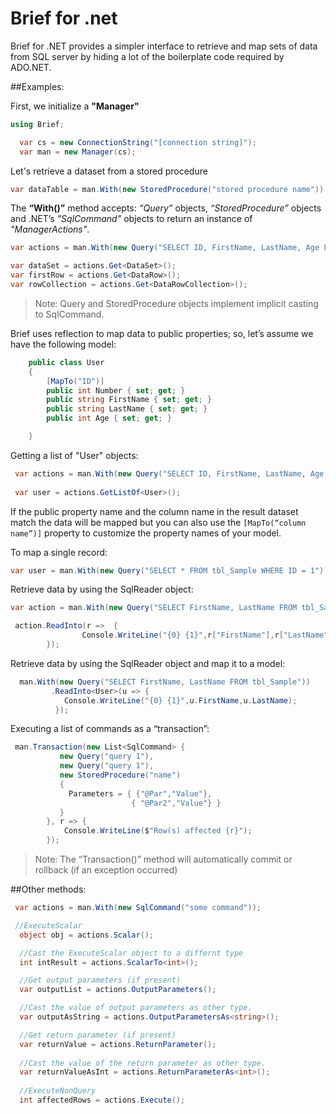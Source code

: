 # Brief for .net
Brief for .NET provides a simpler interface to retrieve and map sets of data from SQL server by hiding a lot of the boilerplate code required by ADO.NET.

##Examples:

First, we initialize a **"Manager"**

```csharp
using Brief;
```
```csharp
  var cs = new ConnectionString("[connection string]");
  var man = new Manager(cs);
```

Let's retrieve a dataset from a stored procedure
```csharp
var dataTable = man.With(new StoredProcedure("stored procedure name")).Get<DataTable>();
```

The **“With()”** method accepts:
*“Query”* objects, *“StoredProcedure”* objects and .NET’s *"SqlCommand"* objects to return an instance of *"ManagerActions"*.

```csharp
var actions = man.With(new Query("SELECT ID, FirstName, LastName, Age FROM tbl_Sample WHERE Age > 20"));

var dataSet = actions.Get<DataSet>();
var firstRow = actions.Get<DataRow>();
var rowCollection = actions.Get<DataRowCollection>();

```
 > Note: Query and StoredProcedure objects implement implicit casting to SqlCommand.

Brief uses reflection to map data to public properties; so, let’s assume we have the following model:
```csharp
    public class User
    {
        [MapTo("ID")]
        public int Number { set; get; }
        public string FirstName { set; get; }
        public string LastName { set; get; }
        public int Age { set; get; }

    }
```
Getting a list of "User" objects:

```csharp
 var actions = man.With(new Query("SELECT ID, FirstName, LastName, Age FROM tbl_Sample WHERE Age > 20"));
 
 var user = actions.GetListOf<User>();
```

If the public property name and the column name in the result dataset match the data will be mapped but you can also use the ```[MapTo(“column name”)]``` property to customize the property names of your model.

To map a single record:
```csharp
var user = man.With(new Query("SELECT * FROM tbl_Sample WHERE ID = 1")).Get<User>();
```

Retrieve data by using the SqlReader object:
```csharp
var action = man.With(new Query("SELECT FirstName, LastName FROM tbl_Sample"));

 action.ReadInto(r =>  {
                Console.WriteLine("{0} {1}",r["FirstName"],r["LastName"]);
        });
```
Retrieve data by using the SqlReader object and map it to a model:
```csharp
  man.With(new Query("SELECT FirstName, LastName FROM tbl_Sample"))
         .ReadInto<User>(u => {
            Console.WriteLine("{0} {1}",u.FirstName,u.LastName);
          });
```

Executing a list of commands as a “transaction”:
```csharp
 man.Transaction(new List<SqlCommand> {
           new Query("query 1"),
           new Query("query 1"),
           new StoredProcedure("name")
           {
             Parameters = { {"@Par","Value"},
                           { "@Par2","Value"} }
           } 
        }, r => {
            Console.WriteLine($"Row(s) affected {r}");
        });
```

>Note: The “Transaction()” method will automatically commit or rollback (if an exception occurred)

##Other methods:

```csharp
 var actions = man.With(new SqlCommand("some command"));

 //ExecuteScalar
  object obj = actions.Scalar(); 

  //Cast the ExecuteScalar object to a differnt type
  int intResult = actions.ScalarTo<int>();

  //Get output parameters (if present)
  var outputList = actions.OutputParameters();

  //Cast the value of output parameters as other type.
  var outputAsString = actions.OutputParametersAs<string>();

  //Get return parameter (if present)
  var returnValue = actions.ReturnParameter();
  
  //Cast the value of the return parameter as other type.
  var returnValueAsInt = actions.ReturnParameterAs<int>();
 
  //ExecuteNonQuery
  int affectedRows = actions.Execute(); 
  
```

